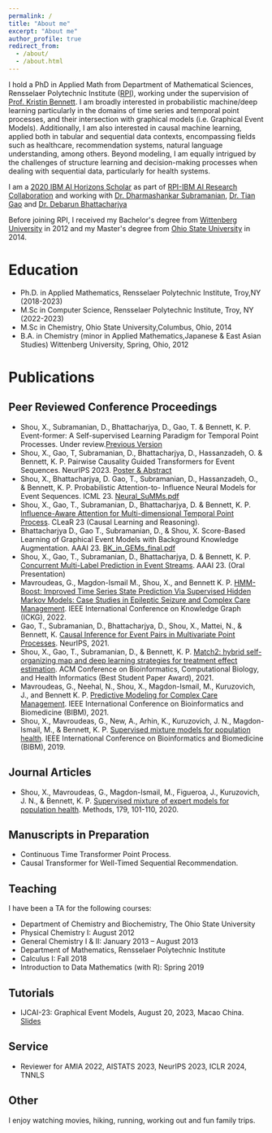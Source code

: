 ```yaml
---
permalink: /
title: "About me"
excerpt: "About me"
author_profile: true
redirect_from: 
  - /about/
  - /about.html
---
```



I hold a PhD in Applied Math from Department of Mathematical Sciences, Rensselaer Polytechnic Institute ([RPI](https://science.rpi.edu/mathematical-sciences)),  working  under the supervision of [Prof. Kristin Bennett](https://homepages.rpi.edu/~bennek/). I am broadly interested in probabilistic machine/deep learning particularly in the domains of time series and temporal point processes, and their intersection with graphical models (i.e. Graphical Event Models). Additionally, I am also interested in causal machine learning, applied both in tabular and sequential data contexts, encompassing fields such as healthcare, recommendation systems, natural language understanding, among others. Beyond modeling, I am equally intrigued by the challenges of structure learning and decision-making processes when dealing with sequential data, particularly for health systems.

<!-- Service
------
* My research interests include modeling, causal inference, structural discovery and decision making for sequences.  -->

I am a [2020 IBM AI Horizons Scholar](https://airc.rpi.edu/aih-scholars) as part of [RPI-IBM AI Research Collaboration](https://airc.rpi.edu/) and working with [Dr. Dharmashankar Subramanian](https://researcher.watson.ibm.com/researcher/view.php?person=us-dharmash), [Dr. Tian Gao](https://researcher.watson.ibm.com/researcher/view.php?person=us-tgao) and [Dr. Debarun Bhattacharjya](https://researcher.watson.ibm.com/researcher/view.php?person=us-debarunb)

Before joining RPI, I received my Bachelor's degree from [Wittenberg University](https://www.wittenberg.edu/) in 2012 and my Master's degree from [Ohio State University](https://www.osu.edu/) in 2014.

Education
======

* Ph.D. in Applied Mathematics, Rensselaer Polytechnic Institute, Troy,NY (2018-2023)
* M.Sc in Computer Science, Rensselaer Polytechnic Institute, Troy, NY (2022-2023)
* M.Sc in Chemistry, Ohio State University,Columbus, Ohio, 2014
* B.A. in Chemistry (minor in Applied Mathematics,Japanese & East Asian Studies) Wittenberg University, Spring, Ohio, 2012


Publications
======

Peer Reviewed Conference Proceedings
-----
* Shou, X., Subramanian, D., Bhattacharjya, D., Gao, T. & Bennett, K. P. Event-former: A Self-supervised Learning Paradigm for Temporal Point Processes. Under review.[Previous Version](https://openreview.net/pdf?id=DbLtChzghG)
* Shou, X., Gao, T, Subramanian, D., Bhattacharjya, D., Hassanzadeh, O. & Bennett, K. P. Pairwise Causality Guided Transformers for Event Sequences. NeurIPS 2023. [Poster & Abstract](https://neurips.cc/virtual/2023/poster/72785)
* Shou, X., Bhattacharjya, D. Gao, T., Subramanian, D., Hassanzadeh, O., & Bennett, K. P. Probabilistic Attention-to-
Influence Neural Models for Event Sequences. ICML 23. [Neural_SuMMs.pdf](https://proceedings.mlr.press/v202/shou23a.html)
* Shou, X., Gao, T., Subramanian, D., Bhattacharjya, D. & Bennett, K. P. [Influence-Aware Attention for Multi-dimensional
Temporal Point Process](https://openreview.net/pdf?id=O6lke-lyluT). CLeaR 23 (Causal Learning and Reasoning).
* Bhattacharjya D., Gao T., Subramanian, D., & Shou, X. Score-Based Learning of Graphical Event Models with Background
Knowledge Augmentation. AAAI 23. [BK_in_GEMs_final.pdf](https://ojs.aaai.org/index.php/AAAI/article/view/26437)
* Shou, X., Gao, T., Subramanian, D., Bhattacharjya, D. & Bennett, K. P. [Concurrent Multi-Label Prediction in Event Streams](https://ojs.aaai.org/index.php/AAAI/article/view/26172).
AAAI 23. (Oral Presentation)
* Mavroudeas, G., Magdon-Ismail M., Shou, X., and Bennett K. P. [HMM-Boost: Improved Time Series State Prediction Via Supervised Hidden Markov Models: Case Studies in Epileptic Seizure and Complex Care Management](https://ieeexplore.ieee.org/abstract/document/10030067). IEEE International Conference on Knowledge Graph (ICKG), 2022.
* Gao, T., Subramanian, D., Bhattacharjya, D., Shou, X., Mattei, N., & Bennett, K. [Causal Inference for Event Pairs in Multivariate Point Processes](https://proceedings.neurips.cc/paper/2021/file/9078f2a8254704bd760460f027072e52-Paper.pdf). NeurIPS, 2021.
* Shou, X., Gao, T., Subramanian, D., & Bennett, K. P. [Match2: hybrid self-organizing map and deep learning strategies for treatment effect estimation](https://dl.acm.org/doi/pdf/10.1145/3459930.3469532). ACM Conference on Bioinformatics, Computational Biology, and Health Informatics (Best Student Paper Award), 2021.
* Mavroudeas, G., Neehal, N., Shou, X., Magdon-Ismail, M., Kuruzovich, J., and Bennett K. P. [Predictive Modeling for Complex Care Management](https://ieeexplore.ieee.org/abstract/document/9669714). IEEE International Conference on Bioinformatics and Biomedicine (BIBM), 2021.
* Shou, X., Mavroudeas, G., New, A., Arhin, K., Kuruzovich, J. N., Magdon-Ismail, M., & Bennett, K. P. [Supervised mixture models for population health](https://www.cs.rpi.edu/~magdon/ps/conference/CadreBIBM2019.pdf). IEEE International Conference on Bioinformatics and Biomedicine (BIBM), 2019. 

Journal Articles
-----
* Shou, X., Mavroudeas, G., Magdon-Ismail, M., Figueroa, J., Kuruzovich, J. N., & Bennett, K. P. [Supervised mixture of expert models for population health](https://www.sciencedirect.com/science/article/abs/pii/S1046202320300438). Methods, 179, 101-110, 2020.

Manuscripts in Preparation
-----
* Continuous Time Transformer Point Process.
* Causal Transformer for Well-Timed Sequential Recommendation. 

  
Teaching
------
I have been a TA for the following courses:
* Department of Chemistry and Biochemistry, The Ohio State University
* Physical Chemistry I: August 2012
* General Chemistry I & II: January 2013 – August 2013
* Department of Mathematics, Rensselaer Polytechnic Institute
* Calculus I: Fall 2018
* Introduction to Data Mathematics (with R): Spring 2019

Tutorials
------
* IJCAI-23: Graphical Event Models, August 20, 2023, Macao China. [Slides](https://sites.google.com/view/tiangao/tutorials)

Service
------
* Reviewer for AMIA 2022, AISTATS 2023, NeurIPS 2023, ICLR 2024, TNNLS


Other
------

I enjoy watching movies, hiking, running, working out and fun family trips.
